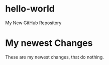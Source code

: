 # hello-world
My New GitHub Repository
# My newest Changes
These are my newest changes, that do nothing.
